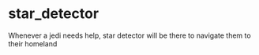 # star_detector
Whenever a jedi needs help, star detector will be there to navigate them to their homeland
